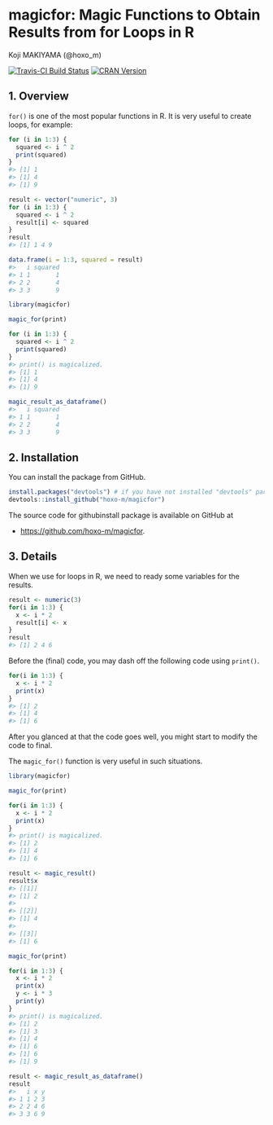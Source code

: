# magicfor: Magic Functions to Obtain Results from for Loops in R
Koji MAKIYAMA (@hoxo_m)  

<!-- README.md is generated from README.Rmd. Please edit that file -->



[![Travis-CI Build Status](https://travis-ci.org/hoxo-m/magicfor.svg?branch=master)](https://travis-ci.org/hoxo-m/magicfor)
[![CRAN Version](http://www.r-pkg.org/badges/version/magicfor)](https://cran.r-project.org/package=magicfor)

## 1. Overview

`for()` is one of the most popular functions in R.
It is very useful to create loops, for example:


```r
for (i in 1:3) {
  squared <- i ^ 2
  print(squared)
}
#> [1] 1
#> [1] 4
#> [1] 9
```


```r
result <- vector("numeric", 3)
for (i in 1:3) {
  squared <- i ^ 2
  result[i] <- squared
}
result
#> [1] 1 4 9
```


```r
data.frame(i = 1:3, squared = result)
#>   i squared
#> 1 1       1
#> 2 2       4
#> 3 3       9
```


```r
library(magicfor)

magic_for(print)

for (i in 1:3) {
  squared <- i ^ 2
  print(squared)
}
#> print() is magicalized.
#> [1] 1
#> [1] 4
#> [1] 9

magic_result_as_dataframe()
#>   i squared
#> 1 1       1
#> 2 2       4
#> 3 3       9
```

## 2. Installation

You can install the package from GitHub.


```r
install.packages("devtools") # if you have not installed "devtools" package
devtools::install_github("hoxo-m/magicfor")
```

The source code for githubinstall package is available on GitHub at

- https://github.com/hoxo-m/magicfor.

## 3. Details

When we use for loops in R, we need to ready some variables for the results.


```r
result <- numeric(3)
for(i in 1:3) {
  x <- i * 2
  result[i] <- x
}
result
#> [1] 2 4 6
```

Before the (final) code, you may dash off the following code using `print()`.


```r
for(i in 1:3) {
  x <- i * 2
  print(x)
}
#> [1] 2
#> [1] 4
#> [1] 6
```

After you glanced at that the code goes well, you might start to modify the code to final.

The `magic_for()` function is very useful in such situations.


```r
library(magicfor)

magic_for(print)

for(i in 1:3) {
  x <- i * 2
  print(x)
}
#> print() is magicalized.
#> [1] 2
#> [1] 4
#> [1] 6

result <- magic_result()
result$x
#> [[1]]
#> [1] 2
#> 
#> [[2]]
#> [1] 4
#> 
#> [[3]]
#> [1] 6
```


```r
magic_for(print)

for(i in 1:3) {
  x <- i * 2
  print(x)
  y <- i * 3
  print(y)
}
#> print() is magicalized.
#> [1] 2
#> [1] 3
#> [1] 4
#> [1] 6
#> [1] 6
#> [1] 9

result <- magic_result_as_dataframe()
result
#>   i x y
#> 1 1 2 3
#> 2 2 4 6
#> 3 3 6 9
```

